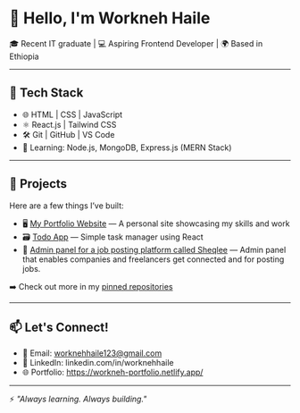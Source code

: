 # 👋 Hello, I'm Workneh Haile

🎓 Recent IT graduate | 💻 Aspiring Frontend Developer | 🌍 Based in Ethiopia

---

## 🔧 Tech Stack
- 🌐 HTML | CSS | JavaScript
- ⚛️ React.js | Tailwind CSS
- 🛠️ Git | GitHub | VS Code
- 🧠 Learning: Node.js, MongoDB, Express.js (MERN Stack)

---

## 💼 Projects
Here are a few things I’ve built:

- 🖥️ [My Portfolio Website](#) — A personal site showcasing my skills and work  
- 🗃️ [Todo App](#) — Simple task manager using React  
- 🔐 [Admin panel for a job posting platform called Sheqlee](#) — Admin panel that enables companies and freelancers get connected and for posting jobs.

➡️ Check out more in my [pinned repositories](https://github.com/worknehhaile)

---

## 📫 Let's Connect!
- 📧 Email: worknehhaile123@gmail.com
- 💼 LinkedIn: linkedin.com/in/worknehhaile
- 🌐 Portfolio: https://workneh-portfolio.netlify.app/

---

⚡ *"Always learning. Always building."*
